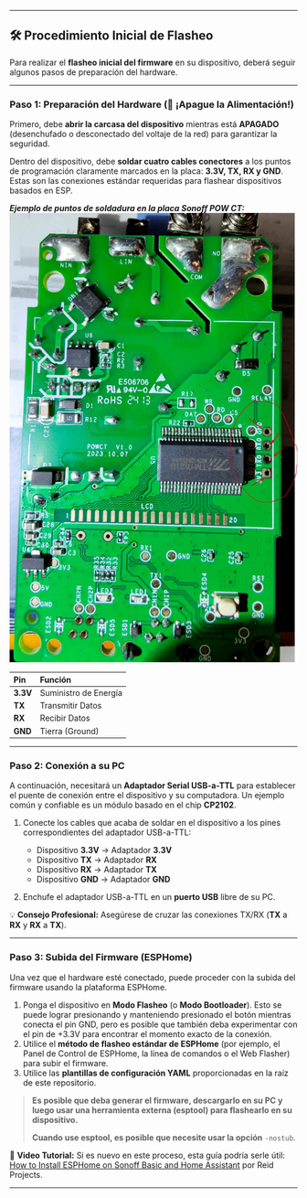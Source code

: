 ***

## 🛠️ Procedimiento Inicial de Flasheo

Para realizar el **flasheo inicial del firmware** en su dispositivo, deberá seguir algunos pasos de preparación del hardware.

---

### **Paso 1: Preparación del Hardware (🚨 ¡Apague la Alimentación!)**

Primero, debe **abrir la carcasa del dispositivo** mientras está **APAGADO** (desenchufado o desconectado del voltaje de la red) para garantizar la seguridad.

Dentro del dispositivo, debe **soldar cuatro cables conectores** a los puntos de programación claramente marcados en la placa: **3.3V, TX, RX y GND**. Estas son las conexiones estándar requeridas para flashear dispositivos basados en ESP.

**_Ejemplo de puntos de soldadura en la placa Sonoff POW CT:_**
![Pinout Sonoff POW CT](https://github.com/mazkagaz/sonoff_powct_esphome/blob/main/Images/PCB.jpg)

| Pin | Función |
| :--- | :--- |
| **3.3V** | Suministro de Energía |
| **TX** | Transmitir Datos |
| **RX** | Recibir Datos |
| **GND** | Tierra (Ground) |

---

### **Paso 2: Conexión a su PC**

A continuación, necesitará un **Adaptador Serial USB-a-TTL** para establecer el puente de conexión entre el dispositivo y su computadora. Un ejemplo común y confiable es un módulo basado en el chip **CP2102**.

1.  Conecte los cables que acaba de soldar en el dispositivo a los pines correspondientes del adaptador USB-a-TTL:

    * Dispositivo **3.3V** $\rightarrow$ Adaptador **3.3V**
    * Dispositivo **TX** $\rightarrow$ Adaptador **RX**
    * Dispositivo **RX** $\rightarrow$ Adaptador **TX**
    * Dispositivo **GND** $\rightarrow$ Adaptador **GND**

2.  Enchufe el adaptador USB-a-TTL en un **puerto USB** libre de su PC.

💡 **Consejo Profesional:** Asegúrese de cruzar las conexiones TX/RX (**TX** a **RX** y **RX** a **TX**).

---

### **Paso 3: Subida del Firmware (ESPHome)**

Una vez que el hardware esté conectado, puede proceder con la subida del firmware usando la plataforma ESPHome.

1. Ponga el dispositivo en **Modo Flasheo** (o **Modo Bootloader**). Esto se puede lograr presionando y manteniendo presionado el botón mientras conecta el pin GND, pero es posible que también deba experimentar con el pin de +3.3V para encontrar el momento exacto de la conexión.
2. Utilice el **método de flasheo estándar de ESPHome** (por ejemplo, el Panel de Control de ESPHome, la línea de comandos o el Web Flasher) para subir el firmware.
3. Utilice las **plantillas de configuración YAML** proporcionadas en la raíz de este repositorio.

> **Es posible que deba generar el firmware, descargarlo en su PC y luego usar una herramienta externa (**esptool**) para flashearlo en su dispositivo.**
>
> **Cuando use esptool, es posible que necesite usar la opción** `-nostub`.

🔗 **Video Tutorial:** Si es nuevo en este proceso, esta guía podría serle útil: [How to Install ESPHome on Sonoff Basic and Home Assistant](http://www.youtube.com/watch?v=4Q3whVVVwYw) por Reid Projects.

***
